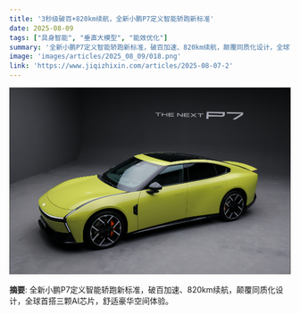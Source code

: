 ```yaml
---
title: '3秒级破百+820km续航，全新小鹏P7定义智能轿跑新标准'
date: 2025-08-09
tags: ["具身智能", "垂直大模型", "能效优化"]
summary: '全新小鹏P7定义智能轿跑新标准，破百加速、820km续航，颠覆同质化设计，全球首搭三颗AI芯片，舒适豪华空间体验。'
image: 'images/articles/2025_08_09/018.png'
link: 'https://www.jiqizhixin.com/articles/2025-08-07-2'
---
```

![3秒级破百+820km续航，全新小鹏P7定义智能轿跑新标准](images/articles/2025_08_09/018.png)

**摘要**: 全新小鹏P7定义智能轿跑新标准，破百加速、820km续航，颠覆同质化设计，全球首搭三颗AI芯片，舒适豪华空间体验。
